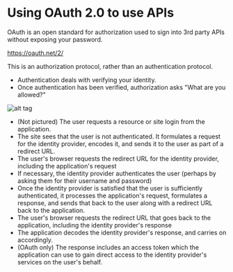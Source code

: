 # Using OAuth 2.0 to use APIs

OAuth is an open standard for authorization used to sign into 3rd party APIs
without exposing your password.

https://oauth.net/2/

This is an authorization protocol, rather than an authentication protocol.
- Authentication deals with verifying your identity.
- Once authentication has been verified, authorization asks "What are you allowed?"

![alt tag](https://en.wikipedia.org/wiki/File:OpenIDvs.Pseudo-AuthenticationusingOAuth.svg)



- (Not pictured) The user requests a resource or site login from the application.
- The site sees that the user is not authenticated. It formulates a request for the identity provider, encodes it, and sends it to the user as part of a redirect URL.
- The user's browser requests the redirect URL for the identity provider, including the application's request
- If necessary, the identity provider authenticates the user (perhaps by asking them for their username and password)
- Once the identity provider is satisfied that the user is sufficiently authenticated, it processes the application's request, formulates a response, and sends that back to the user along with a redirect URL back to the application.
- The user's browser requests the redirect URL that goes back to the application, including the identity provider's response
- The application decodes the identity provider's response, and carries on accordingly.
- (OAuth only) The response includes an access token which the application can use to gain direct access to the identity provider's services on the user's behalf.

```

```
